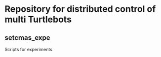 # Repository for distributed control of multi Turtlebots

## setcmas_expe

Scripts for experiments

